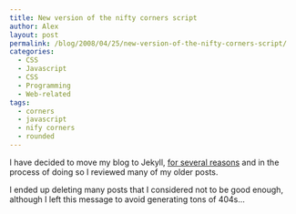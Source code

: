```yaml
---
title: New version of the nifty corners script
author: Alex
layout: post
permalink: /blog/2008/04/25/new-version-of-the-nifty-corners-script/
categories:
  - CSS
  - Javascript
  - CSS
  - Programming
  - Web-related
tags:
  - corners
  - javascript
  - nify corners
  - rounded
---
```

 

I have decided to move my blog to Jekyll, [for several reasons](http://carlboettiger.info/2012/05/01/Jekyll-vs-Wordpress.html) and in the process of doing so I reviewed many of my older posts.

I ended up deleting many posts that I considered not to be good enough, although I left this message to avoid generating tons of 404s... 